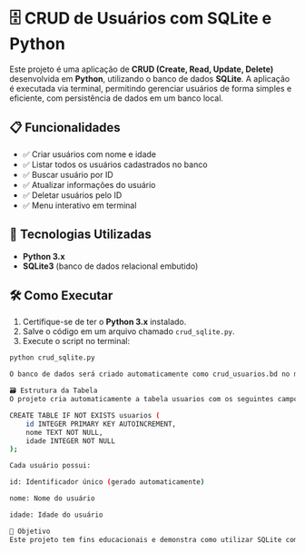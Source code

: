 # 🗄️ CRUD de Usuários com SQLite e Python

Este projeto é uma aplicação de **CRUD (Create, Read, Update, Delete)** desenvolvida em **Python**, utilizando o banco de dados **SQLite**. A aplicação é executada via terminal, permitindo gerenciar usuários de forma simples e eficiente, com persistência de dados em um banco local.

## 📋 Funcionalidades

- ✅ Criar usuários com nome e idade  
- ✅ Listar todos os usuários cadastrados no banco  
- ✅ Buscar usuário por ID  
- ✅ Atualizar informações do usuário  
- ✅ Deletar usuários pelo ID  
- ✅ Menu interativo em terminal

## 🧰 Tecnologias Utilizadas

- **Python 3.x**
- **SQLite3** (banco de dados relacional embutido)

## 🛠️ Como Executar

1. Certifique-se de ter o **Python 3.x** instalado.
2. Salve o código em um arquivo chamado `crud_sqlite.py`.
3. Execute o script no terminal:

```bash
python crud_sqlite.py 

O banco de dados será criado automaticamente como crud_usuarios.bd no mesmo diretório.

🗃️ Estrutura da Tabela
O projeto cria automaticamente a tabela usuarios com os seguintes campos:

CREATE TABLE IF NOT EXISTS usuarios (
    id INTEGER PRIMARY KEY AUTOINCREMENT,
    nome TEXT NOT NULL,
    idade INTEGER NOT NULL
);

Cada usuário possui:

id: Identificador único (gerado automaticamente)

nome: Nome do usuário

idade: Idade do usuário

🎯 Objetivo
Este projeto tem fins educacionais e demonstra como utilizar SQLite com Python para construir aplicações com persistência de dados. É uma ótima base para quem deseja evoluir para aplicações mais robustas com interfaces gráficas ou APIs.
